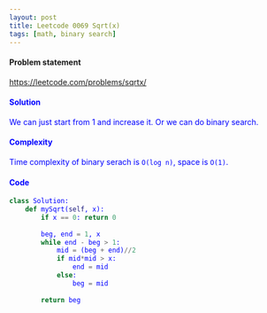 ```yaml
---
layout: post
title: Leetcode 0069 Sqrt(x)
tags: [math, binary search]
---
```


#### Problem statement

<a href="https://leetcode.com/problems/sqrtx/"> <font color = blue>https://leetcode.com/problems/sqrtx/

#### Solution
We can just start from 1 and increase it. Or we can do binary search.

#### Complexity
Time complexity of binary serach is `O(log n)`, space is `O(1)`.

#### Code
```python
class Solution:
    def mySqrt(self, x):
        if x == 0: return 0
        
        beg, end = 1, x
        while end - beg > 1:
            mid = (beg + end)//2
            if mid*mid > x:
                end = mid
            else:
                beg = mid
                
        return beg
```

